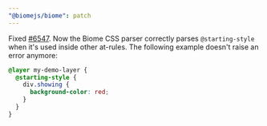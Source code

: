```yaml
---
"@biomejs/biome": patch
---
```


Fixed [#6547](https://github.com/biomejs/biome/issues/6547). Now the Biome CSS parser correctly parses `@starting-style` when it's used inside other at-rules. The following example doesn't raise an error anymore:

```css
@layer my-demo-layer {
  @starting-style {
    div.showing {
      background-color: red;
    }
  }
}
```
